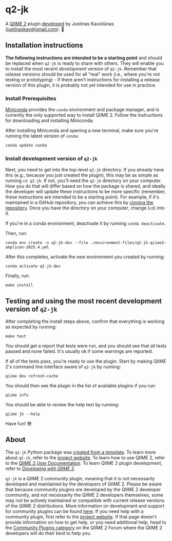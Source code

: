 # q2-jk

A [QIIME 2](https://qiime2.org) plugin [developed](https://develop.qiime2.org) by Justinas Kavoliūnas (justinaskav@gmail.com). 🔌

## Installation instructions

**The following instructions are intended to be a starting point** and should be replaced when `q2-jk` is ready to share with others.
They will enable you to install the most recent *development* version of `q2-jk`.
Remember that *release* versions should be used for all "real" work (i.e., where you're not testing or prototyping) - if there aren't instructions for installing a release version of this plugin, it is probably not yet intended for use in practice.

### Install Prerequisites

[Miniconda](https://conda.io/miniconda.html) provides the `conda` environment and package manager, and is currently the only supported way to install QIIME 2.
Follow the instructions for downloading and installing Miniconda.

After installing Miniconda and opening a new terminal, make sure you're running the latest version of `conda`:

```bash
conda update conda
```

###  Install development version of `q2-jk`

Next, you need to get into the top-level `q2-jk` directory.
If you already have this (e.g., because you just created the plugin), this may be as simple as running `cd q2-jk`.
If not, you'll need the `q2-jk` directory on your computer.
How you do that will differ based on how the package is shared, and ideally the developer will update these instructions to be more specific (remember, these instructions are intended to be a starting point).
For example, if it's maintained in a GitHub repository, you can achieve this by [cloning the repository](https://docs.github.com/en/repositories/creating-and-managing-repositories/cloning-a-repository).
Once you have the directory on your computer, change (`cd`) into it.

If you're in a conda environment, deactivate it by running `conda deactivate`.


Then, run:

```shell
conda env create -n q2-jk-dev --file ./environment-files/q2-jk-qiime2-amplicon-2025.4.yml
```

After this completes, activate the new environment you created by running:

```shell
conda activate q2-jk-dev
```

Finally, run:

```shell
make install
```

## Testing and using the most recent development version of `q2-jk`

After completing the install steps above, confirm that everything is working as expected by running:

```shell
make test
```

You should get a report that tests were run, and you should see that all tests passed and none failed.
It's usually ok if some warnings are reported.

If all of the tests pass, you're ready to use the plugin.
Start by making QIIME 2's command line interface aware of `q2-jk` by running:

```shell
qiime dev refresh-cache
```

You should then see the plugin in the list of available plugins if you run:

```shell
qiime info
```

You should be able to review the help text by running:

```shell
qiime jk --help
```

Have fun! 😎

## About

The `q2-jk` Python package was [created from a template](https://develop.qiime2.org/en/latest/plugins/tutorials/create-from-template.html).
To learn more about `q2-jk`, refer to the [project website](https://github.com/justinaskav/q2-jk).
To learn how to use QIIME 2, refer to the [QIIME 2 User Documentation](https://docs.qiime2.org).
To learn QIIME 2 plugin development, refer to [*Developing with QIIME 2*](https://develop.qiime2.org).

`q2-jk` is a QIIME 2 community plugin, meaning that it is not necessarily developed and maintained by the developers of QIIME 2.
Please be aware that because community plugins are developed by the QIIME 2 developer community, and not necessarily the QIIME 2 developers themselves, some may not be actively maintained or compatible with current release versions of the QIIME 2 distributions.
More information on development and support for community plugins can be found [here](https://library.qiime2.org).
If you need help with a community plugin, first refer to the [project website](https://github.com/justinaskav/q2-jk).
If that page doesn't provide information on how to get help, or you need additional help, head to the [Community Plugins category](https://forum.qiime2.org/c/community-contributions/community-plugins/14) on the QIIME 2 Forum where the QIIME 2 developers will do their best to help you.
